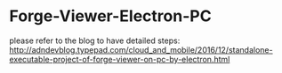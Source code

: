# Forge-Viewer-Electron-PC
please refer to the blog to have detailed steps:
http://adndevblog.typepad.com/cloud_and_mobile/2016/12/standalone-executable-project-of-forge-viewer-on-pc-by-electron.html
